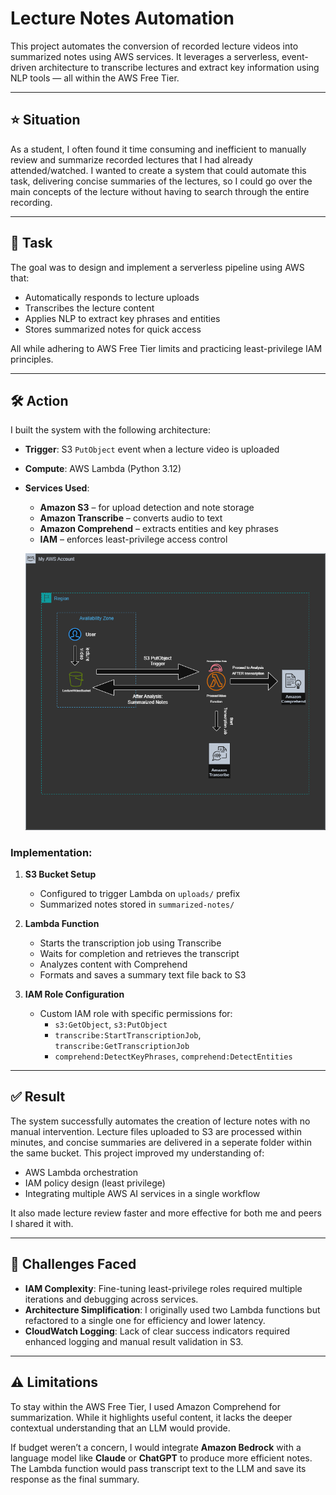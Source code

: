 # Lecture Notes Automation

This project automates the conversion of recorded lecture videos into summarized notes using AWS services. It leverages a serverless, event-driven architecture to transcribe lectures and extract key information using NLP tools — all within the AWS Free Tier.

---

## ⭐️ Situation

As a student, I often found it time consuming and inefficient to manually review and summarize recorded lectures that I had already attended/watched. I wanted to create a system that could automate this task, delivering concise summaries of the lectures, so I could go over the main concepts of the lecture without having to search through the entire recording. 

---

## 🎯 Task

The goal was to design and implement a serverless pipeline using AWS that:
- Automatically responds to lecture uploads
- Transcribes the lecture content
- Applies NLP to extract key phrases and entities
- Stores summarized notes for quick access

All while adhering to AWS Free Tier limits and practicing least-privilege IAM principles.

---

## 🛠️ Action

I built the system with the following architecture:

- **Trigger**: S3 `PutObject` event when a lecture video is uploaded
- **Compute**: AWS Lambda (Python 3.12)
- **Services Used**:
  - **Amazon S3** – for upload detection and note storage
  - **Amazon Transcribe** – converts audio to text
  - **Amazon Comprehend** – extracts entities and key phrases
  - **IAM** – enforces least-privilege access control

   ![Architecture Diagram](assets/NotesAutomationDiagram.drawio.png)

### Implementation:

1. **S3 Bucket Setup**
   - Configured to trigger Lambda on `uploads/` prefix
   - Summarized notes stored in `summarized-notes/`

2. **Lambda Function**
   - Starts the transcription job using Transcribe
   - Waits for completion and retrieves the transcript
   - Analyzes content with Comprehend
   - Formats and saves a summary text file back to S3

3. **IAM Role Configuration**
   - Custom IAM role with specific permissions for:
     - `s3:GetObject`, `s3:PutObject`
     - `transcribe:StartTranscriptionJob`, `transcribe:GetTranscriptionJob`
     - `comprehend:DetectKeyPhrases`, `comprehend:DetectEntities`

---

## ✅ Result

The system successfully automates the creation of lecture notes with no manual intervention. Lecture files uploaded to S3 are processed within minutes, and concise summaries are delivered in a seperate folder within the same bucket. This project improved my understanding of:

- AWS Lambda orchestration
- IAM policy design (least privilege)
- Integrating multiple AWS AI services in a single workflow

It also made lecture review faster and more effective for both me and peers I shared it with.

---

## 🧱 Challenges Faced

- **IAM Complexity**: Fine-tuning least-privilege roles required multiple iterations and debugging across services.
- **Architecture Simplification**: I originally used two Lambda functions but refactored to a single one for efficiency and lower latency.
- **CloudWatch Logging**: Lack of clear success indicators required enhanced logging and manual result validation in S3.

---

## ⚠️ Limitations

To stay within the AWS Free Tier, I used Amazon Comprehend for summarization. While it highlights useful content, it lacks the deeper contextual understanding that an LLM would provide.

If budget weren’t a concern, I would integrate **Amazon Bedrock** with a language model like **Claude** or **ChatGPT** to produce more efficient notes. The Lambda function would pass transcript text to the LLM and save its response as the final summary.
